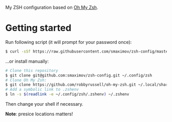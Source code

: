 My ZSH configuration based on [Oh My Zsh](http://ohmyz.sh/).

# Getting started

Run following script (it will prompt for your password once):

``` bash
$ curl -sSf https://raw.githubusercontent.com/smaximov/zsh-config/master/tools/install.sh | sh
```

...or install manually:

``` bash
# Clone this repository
$ git clone git@github.com:smaximov/zsh-config.git ~/.config/zsh
# Clone Oh My Zsh:
$ git clone https://github.com/robbyrussell/oh-my-zsh.git ~/.local/share/oh-my-zsh
# Add a symbolic link to .zshenv
$ ln -s $(readlink -e ~/.config/zsh/.zshenv) ~/.zshenv
```

Then change your shell if necessary.

**Note**: presice locations matters!
